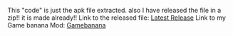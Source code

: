 This "code" is just the apk file extracted.
also I have released the file in a zip!!
it is made already!!
Link to the released file:
<a href="https://github.com/Gricecal/Plants-Vs.-Zombies-2-Mod-apk/releases/tag/Plants">Latest Release</a>
Link to my Game banana Mod:
<a href="https://gamebanana.com/mods/466021">Gamebanana</a>
